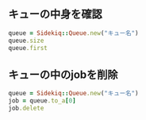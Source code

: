 ## キューの中身を確認

```ruby
queue = Sidekiq::Queue.new("キュー名")
queue.size
queue.first
```

## キューの中のjobを削除

```ruby
queue = Sidekiq::Queue.new("キュー名")
job = queue.to_a[0]
job.delete
```
